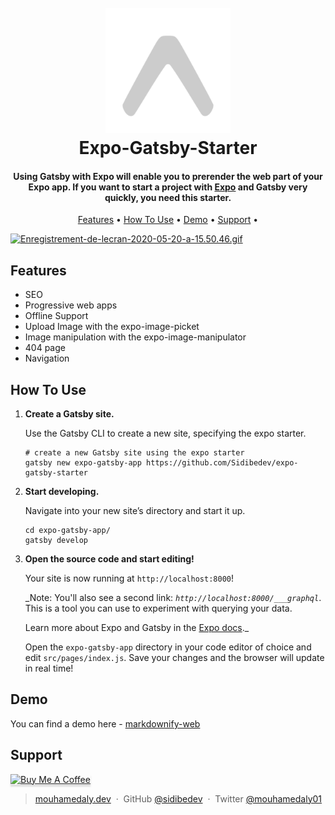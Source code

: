 <h1 align="center">
  <br>
  <a href="http://www.amitmerchant.com/electron-markdownify"><img src="https://github.com/Sidibedev/expo-gatsby-starter/blob/master/src/images/icon.png" alt="Expo" width="200"></a>
  <br>
  Expo-Gatsby-Starter 
  <br>
</h1>

<h4 align="center">Using Gatsby with Expo will enable you to prerender the web part of your Expo app. If you want to start a project with <a href="expo.io">Expo</a> and Gatsby very quickly, you need this starter.</h4>



<p align="center">
  <a href="#Features">Features</a> •
  <a href="#how-to-use">How To Use</a> •
  <a href="#Demo">Demo</a> • 
  <a href="#Support">Support</a> •
</p>

[![Enregistrement-de-lecran-2020-05-20-a-15.50.46.gif](https://s7.gifyu.com/images/Enregistrement-de-lecran-2020-05-20-a-15.50.46.gif)](https://gifyu.com/image/nWR4)
## Features

- SEO
- Progressive web apps
- Offline Support
- Upload Image with the expo-image-picket
- Image manipulation with the expo-image-manipulator
- 404 page
- Navigation 

## How To Use

1.  **Create a Gatsby site.**

    Use the Gatsby CLI to create a new site, specifying the expo starter.

    ```shell
    # create a new Gatsby site using the expo starter
    gatsby new expo-gatsby-app https://github.com/Sidibedev/expo-gatsby-starter
    ```

1.  **Start developing.**

    Navigate into your new site’s directory and start it up.

    ```shell
    cd expo-gatsby-app/
    gatsby develop
    ```

1.  **Open the source code and start editing!**

    Your site is now running at `http://localhost:8000`!

    _Note: You'll also see a second link: _`http://localhost:8000/___graphql`_. This is a tool you can use to experiment with querying your data. 
    
    Learn more about Expo and Gatsby in the [Expo docs](https://docs.expo.io/guides/using-gatsby/)._

    Open the `expo-gatsby-app` directory in your code editor of choice and edit `src/pages/index.js`. Save your changes and the browser will update in real time!



## Demo

You can find a demo here - [markdownify-web](https://expo-gatsby-starter.netlify.app/)




## Support

<a href="https://www.buymeacoffee.com/mas" target="_blank"><img src="https://www.buymeacoffee.com/assets/img/custom_images/purple_img.png" alt="Buy Me A Coffee" style="height: 41px !important;width: 174px !important;box-shadow: 0px 3px 2px 0px rgba(190, 190, 190, 0.5) !important;-webkit-box-shadow: 0px 3px 2px 0px rgba(190, 190, 190, 0.5) !important;" ></a>




> [mouhamedaly.dev](https://masblog.netlify.app) &nbsp;&middot;&nbsp;
> GitHub [@sidibedev](https://github.com/sidibedev) &nbsp;&middot;&nbsp;
> Twitter [@mouhamedaly01](https://twitter.com/mouhamedaly01)
